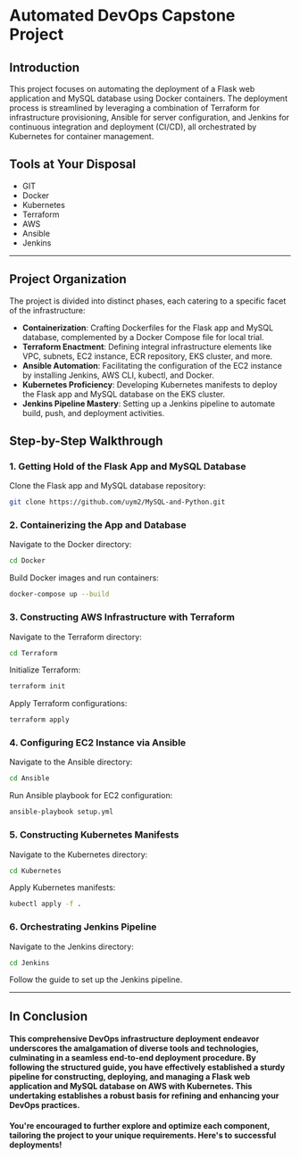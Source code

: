 # Automated DevOps Capstone Project

## Introduction
This project focuses on automating the deployment of a Flask web application and MySQL database using Docker containers. The deployment process is streamlined by leveraging a combination of Terraform for infrastructure provisioning, Ansible for server configuration, and Jenkins for continuous integration and deployment (CI/CD), all orchestrated by Kubernetes for container management.

## Tools at Your Disposal

- GIT
- Docker
- Kubernetes
- Terraform
- AWS 
- Ansible
- Jenkins

---
## Project Organization

The project is divided into distinct phases, each catering to a specific facet of the infrastructure:

- **Containerization**: Crafting Dockerfiles for the Flask app and MySQL database, complemented by a Docker Compose file for local trial.
- **Terraform Enactment**: Defining integral infrastructure elements like VPC, subnets, EC2 instance, ECR repository, EKS cluster, and more.
- **Ansible Automation**: Facilitating the configuration of the EC2 instance by installing Jenkins, AWS CLI, kubectl, and Docker.
- **Kubernetes Proficiency**: Developing Kubernetes manifests to deploy the Flask app and MySQL database on the EKS cluster.
- **Jenkins Pipeline Mastery**: Setting up a Jenkins pipeline to automate build, push, and deployment activities.

## Step-by-Step Walkthrough

### 1. Getting Hold of the Flask App and MySQL Database

Clone the Flask app and MySQL database repository:
```bash
git clone https://github.com/uym2/MySQL-and-Python.git
```

### 2. Containerizing the App and Database

Navigate to the Docker directory:
```bash
cd Docker
```

Build Docker images and run containers:
```bash
docker-compose up --build
```

### 3. Constructing AWS Infrastructure with Terraform

Navigate to the Terraform directory:
```bash
cd Terraform
```

Initialize Terraform:
```bash
terraform init
```

Apply Terraform configurations:
```bash
terraform apply
```

### 4. Configuring EC2 Instance via Ansible

Navigate to the Ansible directory:
```bash
cd Ansible
```

Run Ansible playbook for EC2 configuration:
```bash
ansible-playbook setup.yml
```

### 5. Constructing Kubernetes Manifests

Navigate to the Kubernetes directory:
```bash
cd Kubernetes
```

Apply Kubernetes manifests:
```bash
kubectl apply -f .
```

### 6. Orchestrating Jenkins Pipeline

Navigate to the Jenkins directory:
```bash
cd Jenkins
```

Follow the guide to set up the Jenkins pipeline.

---
## In Conclusion

#### This comprehensive DevOps infrastructure deployment endeavor underscores the amalgamation of diverse tools and technologies, culminating in a seamless end-to-end deployment procedure. By following the structured guide, you have effectively established a sturdy pipeline for constructing, deploying, and managing a Flask web application and MySQL database on AWS with Kubernetes. This undertaking establishes a robust basis for refining and enhancing your DevOps practices.

#### You're encouraged to further explore and optimize each component, tailoring the project to your unique requirements. Here's to successful deployments!

